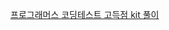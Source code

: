 [프로그래머스 코딩테스트 고득점 kit 풀이](https://school.programmers.co.kr/learn/challenges?tab=algorithm_practice_kit)
